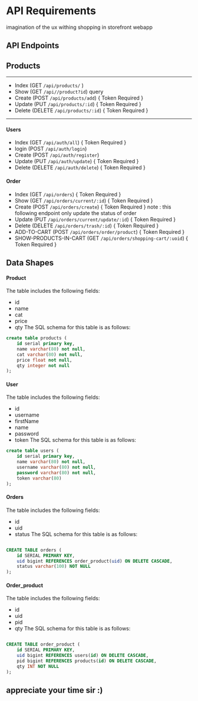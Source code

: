 # API Requirements

imagination of the ux withing shopping in storefront webapp

## API Endpoints

## Products

---

- Index (GET `/api/products/` )
- Show (GET `/api//product?id`) query
- Create (POST `/api/products/add`) { Token Required }
- Update (PUT `/api/products/:id`) { Token Required }
- Delete (DELETE `/api/products/:id`) { Token Required }

---

#### Users

- Index (GET `/api/auth/all`) { Token Required }
- login (POST `/api/auth/login`)
- Create (POST `/api/auth/register`)
- Update (PUT `/api/auth/update`) { Token Required }
- Delete (DELETE `/api/auth/delete`) { Token Required }

#### Order

- Index (GET `/api/orders`) { Token Required }
- Show (GET `/api/orders/current/:id`) { Token Required }
- Create (POST `/api/orders/create`) { Token Required }
  note : this following endpoint only update the status of order
- Update (PUT `/api/orders/current/update/:id`) { Token Required }
- Delete (DELETE `/api/orders/trash/:id`) { Token Required }
- ADD-TO-CART (POST `/api/orders/order/product`) { Token Required }
- SHOW-PRODUCTS-IN-CART (GET `/api/orders/shopping-cart/:uoid`) { Token Required }

## Data Shapes

#### Product

The table includes the following fields:

- id
- name
- cat
- price
- qty
  The SQL schema for this table is as follows:

```sql
create table products (
    id serial primary key,
    name varchar(80) not null,
    cat varchar(80) not null,
    price float not null,
    qty integer not null
);
```

#### User

The table includes the following fields:

- id
- username
- firstName
- name
- password
- token
  The SQL schema for this table is as follows:

```sql
create table users (
    id serial primary key,
    name varchar(80) not null,
    username varchar(80) not null,
    password varchar(80) not null,
    token varchar(80)
);
```

#### Orders

The table includes the following fields:

- id
- uid
- status
  The SQL schema for this table is as follows:

```sql

CREATE TABLE orders (
    id SERIAL PRIMARY KEY,
    uid bigint REFERENCES order_product(uid) ON DELETE CASCADE,
    status varchar(100) NOT NULL
);
```

#### Order_product

The table includes the following fields:

- id
- uid
- pid
- qty
  The SQL schema for this table is as follows:

```sql

CREATE TABLE order_product (
    id SERIAL PRIMARY KEY,
    uid bigint REFERENCES users(id) ON DELETE CASCADE,
    pid bigint REFERENCES products(id) ON DELETE CASCADE,
    qty INT NOT NULL
);
```

## appreciate your time sir :)
